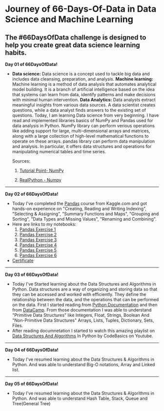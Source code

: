 # Journey of 66-Days-Of-Data in Data Science and Machine Learning

The #66DaysOfData challenge is designed to help you create great data science learning habits.
---


**Day 01 of 66DaysOfData!**

- __Data science:__ Data science is a concept used to tackle big data and includes data cleansing, preparation, and analysis. __Machine learning:__ Machine learning is a method of data analysis that automates analytical model building. It is a branch of artificial intelligence based on the idea that systems can learn from data, identify patterns and make decisions with minimal human intervention. __Data Analytics:__ Data analysts extract meaningful insights from various data sources. A data scientist creates questions, while a data analyst finds answers to the existing set of questions.
Today, I am learning Data science from very beginning. I have read and implemented libraries basics of NumPy and Pandas used for data analysis in Python.
NumPy library can perform verious operations like adding support for large, multi-dimensional arrays and matrices, along with a large collection of high-level mathematical functions to operate on these arrays.
pandas library can perform data manipulation and analysis. In particular, it offers data structures and operations for manipulating numerical tables and time series.

  Sources:
  
  1. [Tutorial Point- NumPy](https://www.tutorialspoint.com/numpy/index.htm)
  
  2. [RealPython - Numpy](https://realpython.com/numpy-array-programming/)
---

**Day 02 of 66DaysOfData!**

- Today I've completed the [Pandas](https://www.kaggle.com/learn/pandas) course from Kaggle.com and got hands-on experience on "Creating, Reading and Writing Indexing", "Selecting & Assigning", "Summary Functions and Maps", "Grouping and Sorting", "Data Types and Missing Values", "Renaming and Combining".
- Here are links to my notebooks:
  1. [Pandas Exercise 1](https://www.kaggle.com/swapnilbhange/pandas-exercise-1-creating-reading-and-writing)
  2. [Pandas Exercise 2](https://www.kaggle.com/swapnilbhange/pandas-exercise-2-indexing-selecting-assigning)
  3. [Pandas Exercise 3](https://www.kaggle.com/swapnilbhange/pandas-exercise-3-summary-functions-and-maps)
  4. [Pandas Exercise 4](https://www.kaggle.com/swapnilbhange/pandas-exercise-4-grouping-and-sorting)
  5. [Pandas Exercise 5](https://www.kaggle.com/swapnilbhange/pandas-exercise-5-data-types-and-missing-values)
  6. [Pandas Exercise 6](https://www.kaggle.com/swapnilbhange/pandas-exercise-6-renaming-and-combining)
- [Certificate](https://raw.githubusercontent.com/swapnilbhange/66-Days-Of-Data/main/Certificates/Swapnil%20Bhange%20-%20Pandas.png)
---

**Day 03 of 66DaysOfData!**
- Today I've Started learning about the Data Structures and Algorithms in Python. Data structures are a way of organizing and storing data so that they can be accessed and worked with efficiently. They define the relationship between the data, and the operations that can be performed on the data. First I started reading from [Python Documentation](https://docs.python.org/3/tutorial/datastructures.html) and then from [DataCamp](https://www.datacamp.com/community/tutorials/data-structures-python). From those documentation I was able to understand "Primitive Data Structures" like Integers, Float, Strings, Boolean And "Non-Primitive Data Structures" Arrays, Lists, Tuples, Dictionary, Sets, Files.
- After reading documnetation I started to watch this amazing playlist on [Data Structures And Algorithms](https://youtube.com/playlist?list=PLeo1K3hjS3uu_n_a__MI_KktGTLYopZ12) In Python by CodeBasics on Youtube.
---

**Day 04 of 66DaysOfData!**

- Today I've resumed learning about the Data Structures & Algorithms in Python. And was able to understand Big-O notations, Array and Linked list.
--- 

**Day 05 of 66DaysOfData!**

- Today I've resumed learning about the Data Structures & Algorithms in Python. And was able to understand Hash Table, Stack, Queue and Tree(General Tree)
